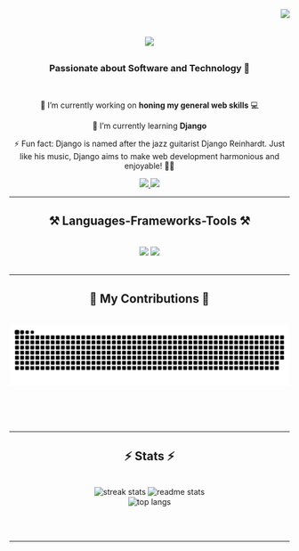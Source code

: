 <img align="right" src="https://visitor-badge.laobi.icu/badge?page_id=VentsislavVR.VentsislavVR" />

<h1 align="center">
    <img src="https://readme-typing-svg.herokuapp.com/?font=Righteous&size=35&center=true&vCenter=true&width=500&height=70&duration=4000&lines=Hi+There!+👋;+I'm+Ventsislav+Rachev!;" />
</h1>

<h3 align="center">Passionate about Software and Technology 🚀</h3>

<br/>

<div align="center">
 
 🔭 I’m currently working on **honing my general web skills** 💻

 🌱 I’m currently learning **Django**

⚡ Fun fact: Django is named after the jazz guitarist Django Reinhardt. Just like his music, Django aims to make web development harmonious and enjoyable! 🎸🌐


 </div>
 
<div align="center"> 
  <a href="ventsislav.vichkov.rachev@gmail.com">
    <img src="https://img.shields.io/badge/Gmail-333333?style=for-the-badge&logo=gmail&logoColor=red" />
  </a>
  <a href="https://linkedin.com/" target="_blank">
    <img src="https://img.shields.io/badge/LinkedIn-0077B5?style=for-the-badge&logo=linkedin&logoColor=white" target="_blank" />
  </a>

[//]: # (  <a href="https://https://github.com/VentsislavVR" target="_blank">)

[//]: # (     <img src="https://img.shields.io/badge/Portfolio-FF5722?style=for-the-badge&logo=todoist&logoColor=white" target="_blank" /> <!-- sqlite, safari, google-chrome are other good icon options -->)

[//]: # (  </a> TODO:portfolio)
</div>

 <hr/>
 
<h2 align="center">⚒️ Languages-Frameworks-Tools ⚒️</h2>
<br/>
<div align="center">
    <img src="https://skillicons.dev/icons?i=html,css,vscode,linux,github,git" />
    <img src="https://skillicons.dev/icons?i=py,django,postgres," /><br>
</div>

<br/>
<hr/>

<div align="center">
  <h2>🐍 My Contributions 🐍</h2>
  <br>
  <img alt="snake eating my contributions" src="https://raw.githubusercontent.com/VentsislavVR/VentsislavVR/output/github-contribution-grid-snake.svg" />
  
  <br/><br/><br/>
</div>

<hr/>

<h2 align="center">⚡ Stats ⚡</h2>
<br>
<div align=center>
  <img width=390 src="[![GitHub Streak](https://streak-stats.demolab.com/?user=DenverCoder1)](https://git.io/streak-stats)" alt="streak stats"/>
  <img width=390 src="[![GitHub Streak](https://streak-stats.demolab.com/?user=DenverCoder1&theme=dark)](https://git.io/streak-stats)" alt="readme stats" />
  
<br/>
  <img width=325 align="center" src="https://streak-stats.demolab.com/api/top-langs/?username=VentsislavVR&hide=HTML&langs_count=8&layout=compact&theme=react&border_radius=10&size_weight=0.5&count_weight=0.5&exclude_repo=github-readme-stats" alt="top langs" />
</div>

<br/><br/>

<hr/>

